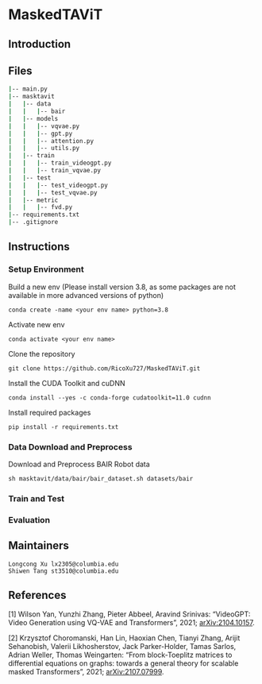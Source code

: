 # MaskedTAViT

## Introduction

## Files
```bash
|-- main.py
|-- masktavit
|   |-- data
|   |   |-- bair
|   |-- models
|   |   |-- vqvae.py
|   |   |-- gpt.py
|   |   |-- attention.py
|   |   |-- utils.py
|   |-- train
|   |   |-- train_videogpt.py
|   |   |-- train_vqvae.py
|   |-- test
|   |   |-- test_videogpt.py
|   |   |-- test_vqvae.py
|   |-- metric
|   |   |-- fvd.py
|-- requirements.txt
|-- .gitignore
```

## Instructions

### Setup Environment
Build a new env (Please install version 3.8, as some packages are not available in more advanced versions of python)
```
conda create -name <your env name> python=3.8
```
Activate new env
```
conda activate <your env name>
```
Clone the repository
```
git clone https://github.com/RicoXu727/MaskedTAViT.git
```

Install the CUDA Toolkit and cuDNN  
```
conda install --yes -c conda-forge cudatoolkit=11.0 cudnn
```

Install required packages
```
pip install -r requirements.txt
```

### Data Download and Preprocess
Download and Preprocess BAIR Robot data 
```
sh masktavit/data/bair/bair_dataset.sh datasets/bair
```


### Train and Test

### Evaluation

## Maintainers
```
Longcong Xu lx2305@columbia.edu
Shiwen Tang st3510@columbia.edu
```

## References
[1] Wilson Yan, Yunzhi Zhang, Pieter Abbeel, Aravind Srinivas: “VideoGPT: Video Generation using VQ-VAE and Transformers”, 2021; <a href='http://arxiv.org/abs/2104.10157'>arXiv:2104.10157</a>.

[2] Krzysztof Choromanski, Han Lin, Haoxian Chen, Tianyi Zhang, Arijit Sehanobish, Valerii Likhosherstov, Jack Parker-Holder, Tamas Sarlos, Adrian Weller, Thomas Weingarten: “From block-Toeplitz matrices to differential equations on graphs: towards a general theory for scalable masked Transformers”, 2021; <a href='http://arxiv.org/abs/2107.07999'>arXiv:2107.07999</a>.

